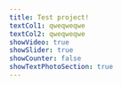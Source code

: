 ```yaml
---
title: Test project!
textCol1: qweqweqwe
textCol2: qweqweqwe
showVideo: true
showSlider: true
showCounter: false
showTextPhotoSection: true
---
```


